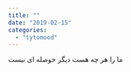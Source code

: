 ```yaml
---
title: ""
date: "2019-02-15"
categories: 
  - "tytomood"
---
```


ما را هر چه هست دیگر حوصله ای نیست
